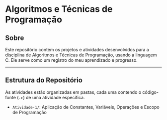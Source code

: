 # Algoritmos e Técnicas de Programação

## Sobre

Este repositório contém os projetos e atividades desenvolvidos para a disciplina de Algoritmos e Técnicas de Programação, usando a linguagem C. Ele serve como um registro do meu aprendizado e progresso.

---

## Estrutura do Repositório

As atividades estão organizadas em pastas, cada uma contendo o código-fonte (`.c`) de uma atividade específica.

- `Atividade-1/`: Aplicação de Constantes, Variáveis, Operações e Escopo de Programação
